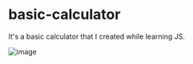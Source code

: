 # basic-calculator
It's a basic calculator that I created while learning JS.
<be>

![image](https://github.com/user-attachments/assets/68a92c16-5385-4b0f-b7fc-9be837ef29f0)

